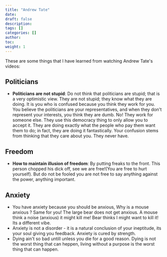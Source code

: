 ```yaml
---
title: "Andrew Tate"
date:
draft: false
description:
tags: []
categories: []
author:
toc:
weight: 1
---
```

These are some things that I have learned from watching Andrew Tate's videos:

## Politicians

- **Politicians are not stupid**: Do not think that politicians are stupid; that is a very optimistic view. They are not stupid; they know what they are doing. It is you who is confused because you think they work for you. You believe the politicians are your representatives, and when they don't represent your interests, you think they are dumb. No! They work for someone else. They use this democracy thing to only allow you to accept it. They are doing exactly what the people who pay them want them to do; in fact, they are doing it fantastically. Your confusion stems from thinking that they care about you. They never have.

## Freedom

- **How to maintain illusion of freedom**: By putting freaks to the front. This person chopped his dick off, see we are free!(You are free to hurt yourself). But do not be fooled you are not free to say anything against the power, anything important.

## Anxiety

- You have anxiety because you should be anxious, Why is a mouse anxious ? Same for you! The large bear does not get anxious. A mouse think a noise (anxious) it might kill me! Bear thinks I might want to kill it! Its a different vibe.
- Anxiety is not a disorder - it is a natural conclusion of your ineptitude, its your soul giving you feedback. Anxiety is cured by strength.
- Dying ain't so bad untill unless you die for a good reason. Dying is not the worst thing that can heppen, living without a purpose is the worst thing that can happen.